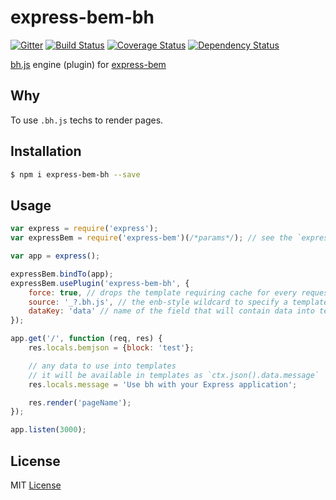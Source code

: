 # express-bem-bh

[![Gitter](https://badges.gitter.im/express-bem/chat.svg)](https://gitter.im/express-bem/chat)
[![Build Status](https://travis-ci.org/express-bem/bh.svg)](https://travis-ci.org/express-bem/bh)
[![Coverage Status](https://coveralls.io/repos/express-bem/bh/badge.svg)](https://coveralls.io/r/express-bem/bh)
[![Dependency Status](https://david-dm.org/express-bem/bh.png)](https://david-dm.org/express-bem/bh)

[bh.js][] engine (plugin) for [express-bem][]

[bh.js]: https://github.com/bem/bh
[express-bem]: https://github.com/zxqfox/express-bem

## Why

To use `.bh.js` techs to render pages.

## Installation

```sh
$ npm i express-bem-bh --save
```

## Usage

```js
var express = require('express');
var expressBem = require('express-bem')(/*params*/); // see the `express-bem` documentation to learn more about params

var app = express();

expressBem.bindTo(app);
expressBem.usePlugin('express-bem-bh', {
    force: true, // drops the template requiring cache for every request, it makes reason to use in development environment
    source: '_?.bh.js', // the enb-style wildcard to specify a template name (for example, it will render _index.bh.js for the index page)
    dataKey: 'data' // name of the field that will contain data into templates, see how to use below
});

app.get('/', function (req, res) {
    res.locals.bemjson = {block: 'test'};

    // any data to use into templates
    // it will be available in templates as `ctx.json().data.message`
    res.locals.message = 'Use bh with your Express application';

    res.render('pageName');
});

app.listen(3000);
```

## License

MIT [License][]

[License]: https://github.com/express-bem/bh/blob/master/LICENSE
